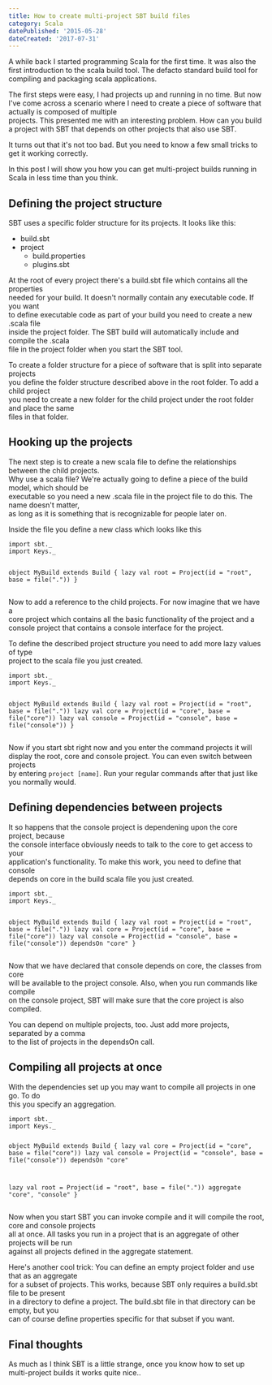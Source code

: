 ```yaml
---
title: How to create multi-project SBT build files
category: Scala
datePublished: '2015-05-28'
dateCreated: '2017-07-31'
---
```

<!--kg-card-begin: markdown--><p>A while back I started programming Scala for the first time. It was also the first introduction to the scala build tool. The defacto standard build tool for compiling and packaging scala applications.</p>
<p>The first steps were easy, I had projects up and running in no time. But now I've come across a scenario where I need to create a piece of software that actually is composed of multiple<br>
projects. This presented me with an interesting problem. How can you build a project with SBT that depends on other projects that also use SBT.</p>
<p>It turns out that it's not too bad. But you need to know a few small tricks to get it working correctly.</p>
<p>In this post I will show you how you can get multi-project builds running in Scala in less time than you think.</p>
<!-- more -->
<h2 id="definingtheprojectstructure">Defining the project structure</h2>
<p>SBT uses a specific folder structure for its projects. It looks like this:</p>
<ul>
<li>build.sbt</li>
<li>project
<ul>
<li>build.properties</li>
<li>plugins.sbt</li>
</ul>
</li>
</ul>
<p>At the root of every project there's a build.sbt file which contains all the properties<br>
needed for your build. It doesn't normally contain any executable code. If you want<br>
to define executable code as part of your build you need to create a new .scala file<br>
inside the project folder. The SBT build will automatically include and compile the .scala<br>
file in the project folder when you start the SBT tool.</p>
<p>To create a folder structure for a piece of software that is split into separate projects<br>
you define the folder structure described above in the root folder. To add a child project<br>
you need to create a new folder for the child project under the root folder and place the same<br>
files in that folder.</p>
<h2 id="hookinguptheprojects">Hooking up the projects</h2>
<p>The next step is to create a new scala file to define the relationships between the child projects.<br>
Why use a scala file? We're actually going to define a piece of the build model, which should be<br>
executable so you need a new .scala file in the project file to do this. The name doesn't matter,<br>
as long as it is something that is recognizable for people later on.</p>
<p>Inside the file you define a new class which looks like this</p>
<pre><code class="language-scala">import sbt._
import Keys._

object MyBuild extends Build {
  lazy val root = Project(id = &quot;root&quot;, base = file(&quot;.&quot;))
}
</code></pre>
<p>Now to add a reference to the child projects. For now imagine that we have a<br>
core project which contains all the basic functionality of the project and a<br>
console project that contains a console interface for the project.</p>
<p>To define the described project structure you need to add more lazy values of type<br>
project to the scala file you just created.</p>
<pre><code class="language-scala">import sbt._
import Keys._

object MyBuild extends Build {
  lazy val root = Project(id = &quot;root&quot;, base = file(&quot;.&quot;))
  lazy val core = Project(id = &quot;core&quot;, base = file(&quot;core&quot;))
  lazy val console = Project(id = &quot;console&quot;, base = file(&quot;console&quot;))
}
</code></pre>
<p>Now if you start sbt right now and you enter the command projects it will<br>
display the root, core and console project. You can even switch between projects<br>
by entering <code>project [name]</code>. Run your regular commands after that just like you normally would.</p>
<h2 id="definingdependenciesbetweenprojects">Defining dependencies between projects</h2>
<p>It so happens that the console project is dependening upon the core project, because<br>
the console interface obviously needs to talk to the core to get access to your<br>
application's functionality. To make this work, you need to define that console<br>
depends on core in the build scala file you just created.</p>
<pre><code class="language-scala">import sbt._
import Keys._

object MyBuild extends Build {
  lazy val root = Project(id = &quot;root&quot;, base = file(&quot;.&quot;))
  lazy val core = Project(id = &quot;core&quot;, base = file(&quot;core&quot;))
  lazy val console = Project(id = &quot;console&quot;, base = file(&quot;console&quot;)) dependsOn &quot;core&quot;
}
</code></pre>
<p>Now that we have declared that console depends on core, the classes from core<br>
will be available to the project console. Also, when you run commands like compile<br>
on the console project, SBT will make sure that the core project is also compiled.</p>
<p>You can depend on multiple projects, too. Just add more projects, separated by a comma<br>
to the list of projects in the dependsOn call.</p>
<h2 id="compilingallprojectsatonce">Compiling all projects at once</h2>
<p>With the dependencies set up you may want to compile all projects in one go. To do<br>
this you specify an aggregation.</p>
<pre><code class="language-scala">import sbt._
import Keys._

object MyBuild extends Build {
  lazy val core = Project(id = &quot;core&quot;, base = file(&quot;core&quot;))
  lazy val console = Project(id = &quot;console&quot;, base = file(&quot;console&quot;)) dependsOn &quot;core&quot;

  lazy val root = Project(id = &quot;root&quot;, base = file(&quot;.&quot;)) aggregate &quot;core&quot;, &quot;console&quot;
}
</code></pre>
<p>Now when you start SBT you can invoke compile and it will compile the root, core and console projects<br>
all at once. All tasks you run in a project that is an aggregate of other projects will be run<br>
against all projects defined in the aggregate statement.</p>
<p>Here's another cool trick: You can define an empty project folder and use that as an aggregate<br>
for a subset of projects. This works, because SBT only requires a build.sbt file to be present<br>
in a directory to define a project. The build.sbt file in that directory can be empty, but you<br>
can of course define properties specific for that subset if you want.</p>
<h2 id="finalthoughts">Final thoughts</h2>
<p>As much as I think SBT is a little strange, once you know how to set up multi-project builds it works quite nice..</p>
<!--kg-card-end: markdown-->
